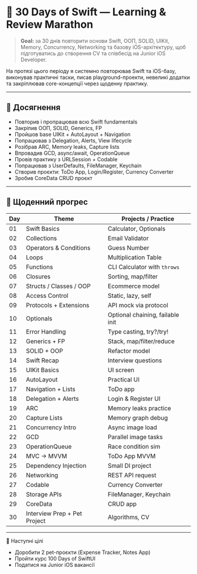 # 🚀 30 Days of Swift — Learning & Review Marathon

> **Goal:** за 30 днів повторити основи Swift, ООП, SOLID, UIKit, Memory, Concurrency, Networking та базову iOS-архітектуру, щоб підготуватись до створення CV та співбесід на Junior iOS Developer.


На протязі цього періоду я системно повторював Swift та iOS-базу, виконував практичні таски, писав playground-проекти, невеликі додатки та закріплював core-концепції через щоденну практику.

---

## 🎯 Досягнення
- Повторив і пропрацював всю Swift fundamentals
- Закріпив ООП, SOLID, Generics, FP
- Пройшов base UIKit + AutoLayout + Navigation
- Попрацював з Delegation, Alerts, View lifecycle
- Розібрав ARC, Memory leaks, Capture lists
- Впровадив GCD, async/await, OperationQueue
- Провів практику з URLSession + Codable
- Попрацював з UserDefaults, FileManager, Keychain
- Створив проєкти: ToDo App, Login/Register, Currency Converter
- Зробив CoreData CRUD проєкт

---

## 📅 Щоденний прогрес

| Day | Theme | Projects / Practice |
|---|---|---|
| 01 | Swift Basics | Calculator, Optionals |
| 02 | Collections | Email Validator |
| 03 | Operators & Conditions | Guess Number |
| 04 | Loops | Multiplication Table |
| 05 | Functions | CLI Calculator with `throws` |
| 06 | Closures | Sorting, map/filter |
| 07 | Structs / Classes / OOP | Ecommerce model |
| 08 | Access Control | Static, lazy, self |
| 09 | Protocols + Extensions | API mock via protocol |
| 10 | Optionals | Optional chaining, failable init |
| 11 | Error Handling | Type casting, try?/try! |
| 12 | Generics + FP | Stack<T>, map/filter/reduce |
| 13 | SOLID + OOP | Refactor model |
| 14 | Swift Recap | Interview questions |
| 15 | UIKit Basics | UI screen |
| 16 | AutoLayout | Practical UI |
| 17 | Navigation + Lists | ToDo app |
| 18 | Delegation + Alerts | Login & Register UI |
| 19 | ARC | Memory leaks practice |
| 20 | Capture Lists | Memory graph debug |
| 21 | Concurrency Intro | Async image load |
| 22 | GCD | Parallel image tasks |
| 23 | OperationQueue | Race condition sim |
| 24 | MVC → MVVM | ToDo App MVVM |
| 25 | Dependency Injection | Small DI project |
| 26 | Networking | REST API request |
| 27 | Codable | Currency Converter |
| 28 | Storage APIs | FileManager, Keychain |
| 29 | CoreData | CRUD app |
| 30 | Interview Prep + Pet Project | Algorithms, CV |

---

🎯 Наступні цілі
- Доробити 2 pet-проєкти (Expense Tracker, Notes App)
- Пройти курс 100 Days of SwiftUI
- Податися на Junior iOS вакансії
